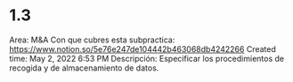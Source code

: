 # 1.3

Area: M&A
Con que cubres esta subpractica: https://www.notion.so/5e76e247de104442b463068db4242266 
Created time: May 2, 2022 6:53 PM
Descripción: Especificar los procedimientos de recogida y de almacenamiento de datos.